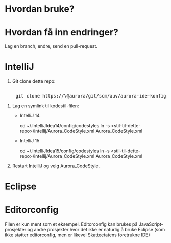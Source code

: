 # Hvordan bruke?

# Hvordan få inn endringer?

Lag en branch, endre, send en pull-request.

# IntelliJ

1. Git clone dette repo:

<pre></code>
    git clone https://\<bruker\>@aurora/git/scm/auv/aurora-ide-konfigurasjon.git
</code></pre>

1. Lag en symlink til kodestil-filen:
    * IntelliJ 14  

        cd ~/.IntelliJIdea14/config/codestyles
        ln -s \<stil-til-dette-repo\>/intellij/Aurora_CodeStyle.xml Aurora_CodeStyle.xml

    * IntelliJ 15

        cd ~/.IntelliJIdea15/config/codestyles
        ln -s \<stil-til-dette-repo\>/intellij/Aurora_CodeStyle.xml Aurora_CodeStyle.xml

1. Restart IntelliJ og velg Aurora_CodeStyle.

# Eclipse

# Editorconfig

Filen er kun ment som et eksempel. Editorconfig kan brukes på JavaScript-prosjekter
og andre prosjekter hvor det ikke er naturlig å bruke Eclipse (som ikke støtter
editorconfig, men er likevel Skatteetatens foretrukne IDE)
